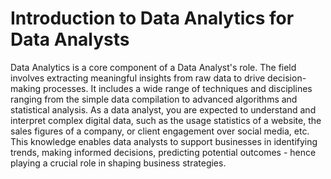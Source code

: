 # Introduction to Data Analytics for Data Analysts

Data Analytics is a core component of a Data Analyst's role. The field involves extracting meaningful insights from raw data to drive decision-making processes. It includes a wide range of techniques and disciplines ranging from the simple data compilation to advanced algorithms and statistical analysis. As a data analyst, you are expected to understand and interpret complex digital data, such as the usage statistics of a website, the sales figures of a company, or client engagement over social media, etc. This knowledge enables data analysts to support businesses in identifying trends, making informed decisions, predicting potential outcomes - hence playing a crucial role in shaping business strategies.